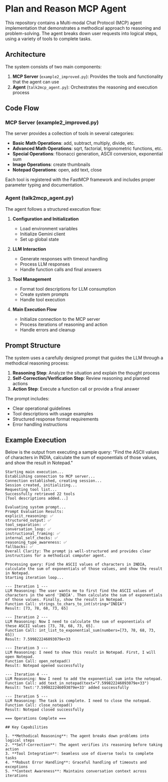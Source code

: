 # Plan and Reason MCP Agent

This repository contains a Multi-modal Chat Protocol (MCP) agent implementation that demonstrates a methodical approach to reasoning and problem-solving. The agent breaks down user requests into logical steps, using a variety of tools to complete tasks.

## Architecture

The system consists of two main components:

1. **MCP Server** (`example2_improved.py`): Provides the tools and functionality that the agent can use
2. **Agent** (`talk2mcp_agent.py`): Orchestrates the reasoning and execution process

## Code Flow

### MCP Server (example2_improved.py)

The server provides a collection of tools in several categories:

- **Basic Math Operations**: add, subtract, multiply, divide, etc.
- **Advanced Math Operations**: sqrt, factorial, trigonometric functions, etc.
- **Special Operations**: fibonacci generation, ASCII conversion, exponential sum
- **Image Operations**: create thumbnails
- **Notepad Operations**: open, add text, close

Each tool is registered with the FastMCP framework and includes proper parameter typing and documentation.

### Agent (talk2mcp_agent.py)

The agent follows a structured execution flow:

1. **Configuration and Initialization**
   - Load environment variables
   - Initialize Gemini client
   - Set up global state

2. **LLM Interaction**
   - Generate responses with timeout handling
   - Process LLM responses
   - Handle function calls and final answers

3. **Tool Management**
   - Format tool descriptions for LLM consumption
   - Create system prompts
   - Handle tool execution

4. **Main Execution Flow**
   - Initialize connection to the MCP server
   - Process iterations of reasoning and action
   - Handle errors and cleanup

## Prompt Structure

The system uses a carefully designed prompt that guides the LLM through a methodical reasoning process:

1. **Reasoning Step**: Analyze the situation and explain the thought process
2. **Self-Correction/Verification Step**: Review reasoning and planned actions
3. **Action Step**: Execute a function call or provide a final answer

The prompt includes:
- Clear operational guidelines
- Tool descriptions with usage examples
- Structured response format requirements
- Error handling instructions

## Example Execution

Below is the output from executing a sample query: "Find the ASCII values of characters in INDIA, calculate the sum of exponentials of those values, and show the result in Notepad."

```
Starting main execution...
Establishing connection to MCP server...
Connection established, creating session...
Session created, initializing...
Requesting tool list...
Successfully retrieved 22 tools
[Tool descriptions added...]

Evaluating system prompt...
Prompt Evaluation Results:
explicit_reasoning: ✅
structured_output: ✅
tool_separation: ✅
conversation_loop: ✅
instructional_framing: ✅
internal_self_checks: ✅
reasoning_type_awareness: ✅
fallbacks: ✅
Overall Clarity: The prompt is well-structured and provides clear instructions for a methodical computer agent.

Processing query: Find the ASCII values of characters in INDIA, calculate the sum of exponentials of those values, and show the result in Notepad.
Starting iteration loop...

--- Iteration 1 ---
LLM Reasoning: The user wants me to first find the ASCII values of characters in the word 'INDIA'. Then calculate the sum of exponentials of those values. Finally, show the result in Notepad.
Function Call: strings_to_chars_to_int(string="INDIA")
Result: [73, 78, 68, 73, 65]

--- Iteration 2 ---
LLM Reasoning: Now I need to calculate the sum of exponentials of these ASCII values [73, 78, 68, 73, 65].
Function Call: int_list_to_exponential_sum(numbers=[73, 78, 68, 73, 65])
Result: 7.599822246093079e+33

--- Iteration 3 ---
LLM Reasoning: I need to show this result in Notepad. First, I will open Notepad.
Function Call: open_notepad()
Result: Notepad opened successfully

--- Iteration 4 ---
LLM Reasoning: Now I need to add the exponential sum into the notepad.
Function Call: add_text_in_notepad(text="7.599822246093079e+33")
Result: Text:'7.599822246093079e+33' added successfully

--- Iteration 5 ---
LLM Reasoning: The task is complete. I need to close the notepad.
Function Call: close_notepad()
Result: Notepad closed successfully

=== Operations Complete ===

## Key Capabilities

1. **Methodical Reasoning**: The agent breaks down problems into logical steps
2. **Self-Correction**: The agent verifies its reasoning before taking action
3. **Tool Integration**: Seamless use of diverse tools to complete tasks
4. **Robust Error Handling**: Graceful handling of timeouts and exceptions
5. **Context Awareness**: Maintains conversation context across iterations
